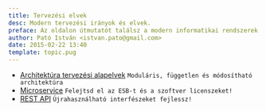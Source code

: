 ```yaml
---
title: Tervezési elvek
desc: Modern tervezési irányok és elvek.
preface: Az oldalon útmutatót találsz a modern informatikai rendszerek tervezéséhez, az architektúra kialakításához.
author: Pató István <istvan.pato@gmail.com>
date: 2015-02-22 13:40
template: topic.pug
---
```


<!--### Architektúra -->

* [Architektúra tervezési alapelvek](/tervezesi-elvek/arch-alapelvek.html) `Moduláris, független és módosítható architektúra`
* [Microservice](/tervezesi-elvek/microservice.html) `Felejtsd el az ESB-t és a szoftver licenszeket!`
* [REST API](/tervezesi-elvek/restapi.html) `Újrahasználható interfészeket fejlessz!`
<!--* [Tiszta kód](/tervezesi-elvek/tiszta-kod.html) `A kód legyen rövid, tömör és egyszerű!` -->
<!--* [Aszinkron működés](/tervezesi-elvek/aszinkron.html) `Aszinkron kapcsolatok` -->
<!--* [Nagy terhelésű rendszerek](/tervezesi-elvek/nagy-terhles.html) `Hogyan legyen 10.000 kérés / másodperc a kiszolgálási teljesítményünk?`-->

<!--### Adatszerkezetek
* [Alapelvek](/tervezesi-elvek/adatszerkezet-alapelvek.html) `Kódolás, hibaüzenetek, standardok`
* [Adatcsere a Weben JSON](/tervezesi-elvek/json.html) `A web de facto adatcsere nyelve a JSON`
* [Nagy mennyiségű adatok publikálása](/tervezesi-elvek/adatszolgaltatas.html) `Tömeges adatszolgáltatások formátuma`

### Intefészek

* [Gépi interfészek](/tervezesi-elvek/gepi-interfeszek.html) `Milyen protokolokat és adatformátumokat használj és mire?`
* [Felhasználói felületek](/tervezesi-elvek/felh-feluletek.html) `Milyen egy modern felhasználói felület?`
* [Autentikáció és autorizáció](/tervezesi-elvek/autentikacio-autorizacio.html) `Egyszer és mindenhol legyen megoldva!`
 -->
